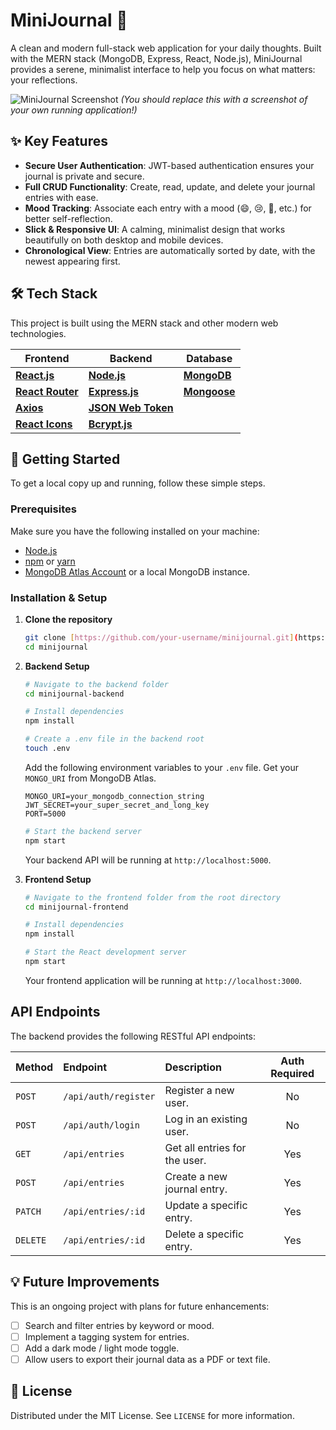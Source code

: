 # MiniJournal 📝

A clean and modern full-stack web application for your daily thoughts. Built with the MERN stack (MongoDB, Express, React, Node.js), MiniJournal provides a serene, minimalist interface to help you focus on what matters: your reflections.

![MiniJournal Screenshot](https://i.imgur.com/k6lFpA9.png)
*(You should replace this with a screenshot of your own running application!)*

## ✨ Key Features

* **Secure User Authentication**: JWT-based authentication ensures your journal is private and secure.
* **Full CRUD Functionality**: Create, read, update, and delete your journal entries with ease.
* **Mood Tracking**: Associate each entry with a mood (😄, 😢, 🎉, etc.) for better self-reflection.
* **Slick & Responsive UI**: A calming, minimalist design that works beautifully on both desktop and mobile devices.
* **Chronological View**: Entries are automatically sorted by date, with the newest appearing first.

## 🛠️ Tech Stack

This project is built using the MERN stack and other modern web technologies.

| Frontend                               | Backend                                     | Database                               |
| -------------------------------------- | ------------------------------------------- | -------------------------------------- |
| **[React.js](https://reactjs.org/)** | **[Node.js](https://nodejs.org/)** | **[MongoDB](https://www.mongodb.com/)** |
| **[React Router](https://reactrouter.com/)** | **[Express.js](https://expressjs.com/)** | **[Mongoose](https://mongoosejs.com/)** |
| **[Axios](https://axios-http.com/)** | **[JSON Web Token](https://jwt.io/)** |                                        |
| **[React Icons](https://react-icons.github.io/react-icons/)** | **[Bcrypt.js](https://github.com/kelektiv/bcrypt.js)** |                                |

## 🚀 Getting Started

To get a local copy up and running, follow these simple steps.

### Prerequisites

Make sure you have the following installed on your machine:
* [Node.js](https://nodejs.org/en/download/)
* [npm](https://www.npmjs.com/get-npm) or [yarn](https://classic.yarnpkg.com/en/docs/install/)
* [MongoDB Atlas Account](https://www.mongodb.com/cloud/atlas) or a local MongoDB instance.

### Installation & Setup

1.  **Clone the repository**
    ```sh
    git clone [https://github.com/your-username/minijournal.git](https://github.com/your-username/minijournal.git)
    cd minijournal
    ```

2.  **Backend Setup**
    ```sh
    # Navigate to the backend folder
    cd minijournal-backend

    # Install dependencies
    npm install

    # Create a .env file in the backend root
    touch .env
    ```
    Add the following environment variables to your `.env` file. Get your `MONGO_URI` from MongoDB Atlas.
    ```env
    MONGO_URI=your_mongodb_connection_string
    JWT_SECRET=your_super_secret_and_long_key
    PORT=5000
    ```
    ```sh
    # Start the backend server
    npm start
    ```
    Your backend API will be running at `http://localhost:5000`.

3.  **Frontend Setup**
    ```sh
    # Navigate to the frontend folder from the root directory
    cd minijournal-frontend

    # Install dependencies
    npm install

    # Start the React development server
    npm start
    ```
    Your frontend application will be running at `http://localhost:3000`.

##  API Endpoints

The backend provides the following RESTful API endpoints:

| Method | Endpoint             | Description                      | Auth Required |
| :----- | :------------------- | :------------------------------- | :-----------: |
| `POST` | `/api/auth/register` | Register a new user.             |      No       |
| `POST` | `/api/auth/login`    | Log in an existing user.         |      No       |
| `GET`  | `/api/entries`       | Get all entries for the user.    |      Yes      |
| `POST` | `/api/entries`       | Create a new journal entry.      |      Yes      |
| `PATCH`| `/api/entries/:id`   | Update a specific entry.         |      Yes      |
| `DELETE`| `/api/entries/:id`   | Delete a specific entry.         |      Yes      |

## 💡 Future Improvements

This is an ongoing project with plans for future enhancements:
- [ ] Search and filter entries by keyword or mood.
- [ ] Implement a tagging system for entries.
- [ ] Add a dark mode / light mode toggle.
- [ ] Allow users to export their journal data as a PDF or text file.

## 📜 License

Distributed under the MIT License. See `LICENSE` for more information.